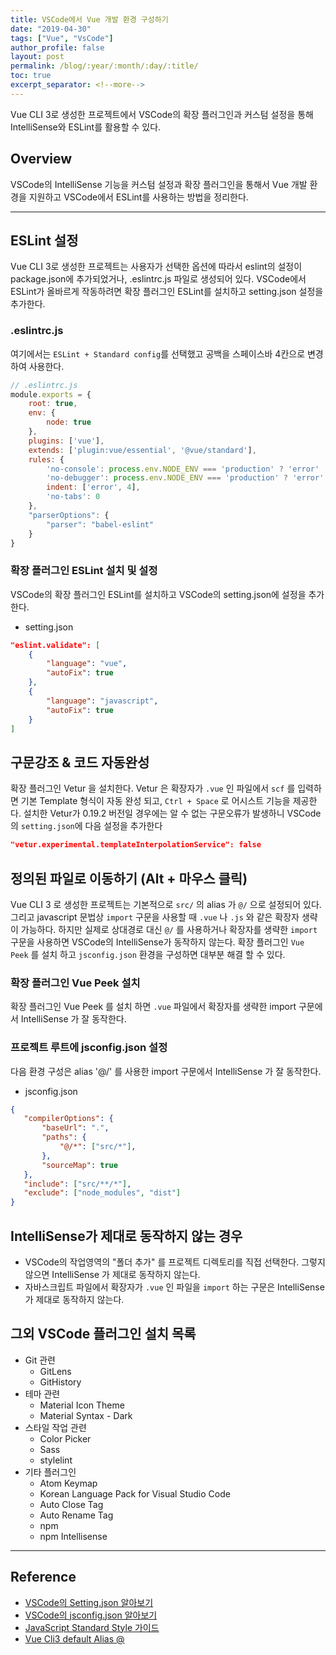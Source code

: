 ```yaml
---
title: VSCode에서 Vue 개발 환경 구성하기
date: "2019-04-30"
tags: ["Vue", "VsCode"]
author_profile: false
layout: post
permalink: /blog/:year/:month/:day/:title/
toc: true
excerpt_separator: <!--more-->
---
```

Vue CLI 3로 생성한 프로젝트에서 VSCode의 확장 플러그인과 커스텀 설정을 통해 IntelliSense와 ESLint를 활용할 수 있다.
<!--more-->

## Overview

VSCode의 IntelliSense 기능을 커스텀 설정과 확장 플러그인을 통해서 Vue 개발 환경을 지원하고 VSCode에서 ESLint를 사용하는 방법을 정리한다.

---

## ESLint 설정

Vue CLI 3로 생성한 프로젝트는 사용자가 선택한 옵션에 따라서 eslint의 설정이 package.json에 추가되었거나, .eslintrc.js 파일로 생성되어 있다. VSCode에서 ESLint가 올바르게 작동하려면 확장 플러그인 ESLint를 설치하고 setting.json 설정을 추가한다.

### .eslintrc.js

여기에서는 `ESLint + Standard config`를 선택했고 공백을 스페이스바 4칸으로 변경하여 사용한다.

```js
// .eslintrc.js
module.exports = {
    root: true,
    env: {
        node: true
    },
    plugins: ['vue'],
    extends: ['plugin:vue/essential', '@vue/standard'],
    rules: {
        'no-console': process.env.NODE_ENV === 'production' ? 'error' : 'off',
        'no-debugger': process.env.NODE_ENV === 'production' ? 'error' : 'off',
        indent: ['error', 4],
        'no-tabs': 0
    },
    "parserOptions": {
        "parser": "babel-eslint"
    }
}
```

### 확장 플러그인 ESLint 설치 및 설정

VSCode의 확장 플러그인 ESLint를 설치하고 VSCode의 setting.json에 설정을 추가한다.

* setting.json

```json
"eslint.validate": [
    {
        "language": "vue",
        "autoFix": true
    },
    {
        "language": "javascript",
        "autoFix": true
    }
]
```

## 구문강조 & 코드 자동완성

확장 플러그인 Vetur 을 설치한다. Vetur 은 확장자가 `.vue` 인 파일에서 `scf` 를 입력하면 기본 Template 형식이 자동 완성 되고,  `Ctrl + Space` 로  어시스트 기능을 제공한다. 설치한 Vetur가 0.19.2 버전일 경우에는 알 수 없는 구문오류가 발생하니 VSCode의 `setting.json`에 다음 설정을 추가한다  

```json:setting.json
"vetur.experimental.templateInterpolationService": false
```

## 정의된 파일로 이동하기 (Alt + 마우스 클릭)

Vue CLI 3 로 생성한 프로젝트는 기본적으로 `src/` 의 alias 가 `@/` 으로 설정되어 있다. 그리고 javascript 문법상 `import` 구문을 사용할 때 `.vue` 나 `.js` 와 같은 확장자 생략이 가능하다. 하지만 실제로 상대경로 대신 `@/` 를 사용하거나 확장자를 생략한 `import` 구문을 사용하면 VSCode의 IntelliSense가 동작하지 않는다. 확장 플러그인 `Vue Peek` 를 설치 하고 `jsconfig.json` 환경을 구성하면 대부분 해결 할 수 있다.  

### 확장 플러그인 Vue Peek 설치

확장 플러그인 Vue Peek 를 설치 하면 `.vue` 파일에서 확장자를 생략한 import 구문에서 IntelliSense 가 잘 동작한다.

### 프로젝트 루트에 jsconfig.json 설정

다음 환경 구성은 alias '@/' 를 사용한 import 구문에서 IntelliSense 가 잘 동작한다.

* jsconfig.json

```json
{
   "compilerOptions": {
       "baseUrl": ".",
       "paths": {
           "@/*": ["src/*"],
       },
       "sourceMap": true
   },
   "include": ["src/**/*"],
   "exclude": ["node_modules", "dist"]
}
```

## IntelliSense가 제대로 동작하지 않는 경우

* VSCode의 작업영역의 "폴더 추가" 를 프로젝트 디렉토리를 직접 선택한다. 그렇지 않으면 IntelliSense 가 제대로 동작하지 않는다.
* 자바스크립트 파일에서 확장자가 `.vue` 인 파일을 `import` 하는 구문은 IntelliSense 가 제대로 동작하지 않는다.

## 그외 VSCode 플러그인 설치 목록

* Git 관련
  * GitLens
  * GitHistory
* 테마 관련
  * Material Icon Theme
  * Material Syntax - Dark
* 스타일 작업 관련
  * Color Picker
  * Sass
  * stylelint
* 기타 플러그인
  * Atom Keymap
  * Korean Language Pack for Visual Studio Code
  * Auto Close Tag
  * Auto Rename Tag
  * npm
  * npm Intellisense

---

## Reference

* [VSCode의 Setting.json 알아보기](https://vscode.readthedocs.io/en/latest/getstarted/settings/)
* [VSCode의 jsconfig.json 알아보기](https://code.visualstudio.com/docs/languages/jsconfig)
* [JavaScript Standard Style 가이드](https://standardjs.com/)
* [Vue Cli3 default Alias @](https://github.com/vuejs/vue-cli/blob/ff57b8f55fa69873f643e418cfe6d4842d7c7674/packages/%40vue/cli-service/lib/config/base.js#L49-L50)
